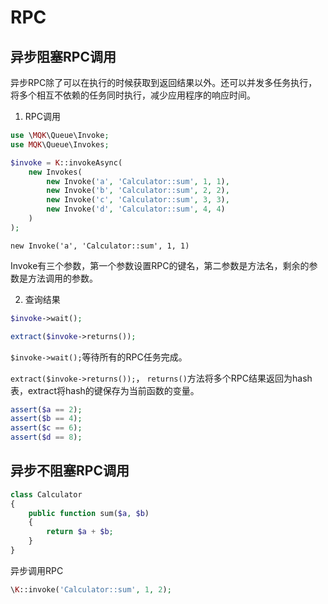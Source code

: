 RPC
=======

异步阻塞RPC调用
--------------

异步RPC除了可以在执行的时候获取到返回结果以外。还可以并发多任务执行，将多个相互不依赖的任务同时执行，减少应用程序的响应时间。

1. RPC调用

```php
use \MQK\Queue\Invoke;
use MQK\Queue\Invokes;

$invoke = K::invokeAsync(
    new Invokes(
        new Invoke('a', 'Calculator::sum', 1, 1),
        new Invoke('b', 'Calculator::sum', 2, 2),
        new Invoke('c', 'Calculator::sum', 3, 3),
        new Invoke('d', 'Calculator::sum', 4, 4)
    )
);
```

```new Invoke('a', 'Calculator::sum', 1, 1)```

Invoke有三个参数，第一个参数设置RPC的键名，第二参数是方法名，剩余的参数是方法调用的参数。

2. 查询结果


```php
$invoke->wait();

extract($invoke->returns());
```

`$invoke->wait();`等待所有的RPC任务完成。

`extract($invoke->returns());`， `returns()`方法将多个RPC结果返回为hash表，extract将hash的键保存为当前函数的变量。

```php
assert($a == 2);
assert($b == 4);
assert($c == 6);
assert($d == 8);
```

异步不阻塞RPC调用
-----------------

```php
class Calculator
{    
    public function sum($a, $b)
    {
        return $a + $b;
    }
}
```

异步调用RPC

```php
\K::invoke('Calculator::sum', 1, 2);
```